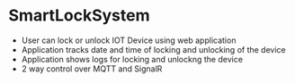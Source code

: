 # SmartLockSystem
 
* User can lock or unlock IOT Device using web application
* Application tracks date and time of locking and unlocking of the device
* Application shows logs for locking and unlockng the device
* 2 way control over MQTT and SignalR
